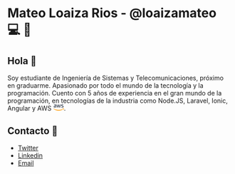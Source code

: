 # Mateo Loaiza Rios - @loaizamateo 💻 📡

## Hola 👋

Soy estudiante de Ingeniería de Sistemas y Telecomunicaciones, próximo en graduarme. Apasionado por todo el mundo de la tecnología y la programación. Cuento con 5 años de experiencia en el gran mundo de la programación, en tecnologías de la industria como Node.JS, Laravel, Ionic, Angular y AWS [<img src="https://raw.githubusercontent.com/Delta456/Delta456/master/img/aws.png" alt="aws logo" width="24">](https://aws.amazon.com/).

## Contacto 📲

- [Twitter](https://twitter.com/loaizamateo)
- [Linkedin](https://www.linkedin.com/in/mateo-loaiza-rios/)
- [Email](mateoloaiza1227@gmail.com)
